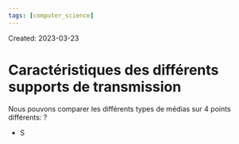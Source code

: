 ```yaml
---
tags: [computer_science] 
---
```

Created: 2023-03-23

# Caractéristiques des différents supports de transmission
Nous pouvons comparer les différents types de médias sur 4 points différents:
?
- S
